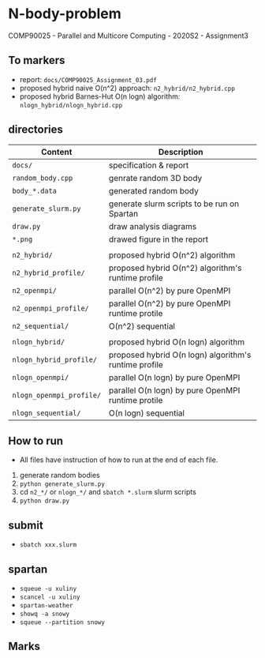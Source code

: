 # N-body-problem
COMP90025 - Parallel and Multicore Computing - 2020S2 - Assignment3

## To markers
- report: ``` docs/COMP90025_Assignment_03.pdf ```
- proposed hybrid naive O(n^2) approach: ``` n2_hybrid/n2_hybrid.cpp ```
- proposed hybrid Barnes-Hut O(n logn) algorithm: ``` nlogn_hybrid/nlogn_hybrid.cpp ```

## directories
|Content|Description|
|---|---|
|``` docs/ ```|specification & report
|``` random_body.cpp ```|genrate random 3D body
|``` body_*.data ```|generated random body
|``` generate_slurm.py ```|generate slurm scripts to be run on Spartan
|``` draw.py ```|draw analysis diagrams
|``` *.png ```|drawed figure in the report
|||
|``` n2_hybrid/ ```|proposed hybrid O(n^2) algorithm
|``` n2_hybrid_profile/ ```|proposed hybrid O(n^2) algorithm's runtime profile
|``` n2_openmpi/ ```|parallel O(n^2) by pure OpenMPI
|``` n2_openmpi_profile/ ```|parallel O(n^2) by pure OpenMPI runtime protile
|``` n2_sequential/ ```|O(n^2) sequential
|||
|``` nlogn_hybrid/ ```|proposed hybrid O(n logn) algorithm
|``` nlogn_hybrid_profile/ ```|proposed hybrid O(n logn) algorithm's runtime profile
|``` nlogn_openmpi/ ```|parallel O(n logn) by pure OpenMPI
|``` nlogn_openmpi_profile/ ```|parallel O(n logn) by pure OpenMPI runtime protile
|``` nlogn_sequential/ ```|O(n logn) sequential

## How to run
- All files have instruction of how to run at the end of each file.
1. generate random bodies
2. ``` python generate_slurm.py ```
3. cd ```n2_*/``` or ```nlogn_*/``` and ```sbatch *.slurm``` slurm scripts
4. ``` python draw.py ```

## submit
- ``` sbatch xxx.slurm ```

## spartan
- ``` squeue -u xuliny ```
- ``` scancel -u xuliny ```
- ``` spartan-weather ```
- ``` showq -a snowy ```
- ``` squeue --partition snowy ```

## Marks

